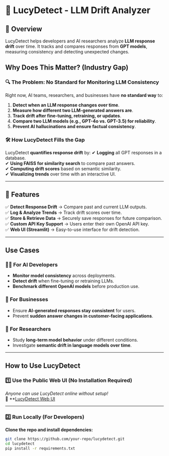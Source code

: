 # 🔮 LucyDetect - LLM Drift Analyzer

## 📌 Overview

LucyDetect helps developers and AI researchers analyze **LLM response drift** over time. It tracks and compares responses from **GPT models**, measuring consistency and detecting unexpected changes.

## Why Does This Matter? (Industry Gap)

### 🔍 **The Problem: No Standard for Monitoring LLM Consistency**
Right now, AI teams, researchers, and businesses have **no standard way** to:
1. **Detect when an LLM response changes over time**.
2. **Measure how different two LLM-generated answers are**.
3. **Track drift after fine-tuning, retraining, or updates**.
4. **Compare two LLM models (e.g., GPT-4o vs. GPT-3.5) for reliability**.
5. **Prevent AI hallucinations and ensure factual consistency**.

### 🛠 **How LucyDetect Fills the Gap**
LucyDetect **quantifies response drift** by:
✔ **Logging** all GPT responses in a database.  
✔ **Using FAISS for similarity search** to compare past answers.  
✔ **Computing drift scores** based on semantic similarity.  
✔ **Visualizing trends** over time with an interactive UI.  

---

## 🚀 Features

✅ **Detect Response Drift** → Compare past and current LLM outputs.  
✅ **Log & Analyze Trends** → Track drift scores over time.  
✅ **Store & Retrieve Data** → Securely save responses for future comparison.  
✅ **Custom API Key Support** → Users enter their own OpenAI API key.  
✅ **Web UI (Streamlit)** → Easy-to-use interface for drift detection.  

---

## **Use Cases**

### 👩‍💻 **For AI Developers**
- **Monitor model consistency** across deployments.  
- **Detect drift** when fine-tuning or retraining LLMs.  
- **Benchmark different OpenAI models** before production use.  

### 🏢 **For Businesses**
- Ensure **AI-generated responses stay consistent** for users.  
- Prevent **sudden answer changes in customer-facing applications**.  

### 🔬 **For Researchers**
- Study **long-term model behavior** under different conditions.  
- Investigate **semantic drift in language models over time**.  

---

##  **How to Use LucyDetect**

### 1️⃣ **Use the Public Web UI (No Installation Required)**
_Anyone can use LucyDetect online without setup!_  
🔗 **[LucyDetect Web UI](https://lucydetect.streamlit.app/) 

---

### 2️⃣ **Run Locally (For Developers)**
**Clone the repo and install dependencies:**
```bash
git clone https://github.com/your-repo/lucydetect.git
cd lucydetect
pip install -r requirements.txt